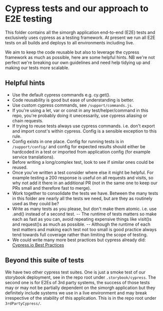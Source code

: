 # Cypress tests and our approach to E2E testing

This folder contains all the simorgh application end-to-end (E2E) tests and exclusively uses cypress as a testing framework. At present we run all E2E tests on all builds and deploys to all environments including live.

We aim to keep the code reusable but also to leverage the cypress framework as much as possible, here are some helpful hints. NB we're not perfect we're breaking our own guidelines and need help tidying up and making our tests more scalable.

## Helpful hints

- Use the default cypress commands e.g. cy.get().
- Code reusability is good but ease of understanding is better.
- Use custom cypress commands, see `/support/commands.js`.
- If you're using a let, var or const in any test/helper/command in this repo, you're probably doing it unecessarily, use cypress aliasing or chain requests. 
- If trying to reuse tests always use cypress commands. i.e. don't export and import const's within cypress. Config is a sensible exception to this rule.
- Config exists in one place. Config for running tests is in `/support/config/` and config for expected results should either be hardcoded in a test or imported from application config (for example service translations).
- Before writing a long/complex test, look to see if similar ones could be reused.
- Once you've written a test consider where else it might be helpful. For example testing a 200 response is useful on all requests and visits, so why not add it there in an additional PR (not in the same one to keep our PRs small and therefore fast to merge).
- Work together to consolidate the tests we have. Between the many tests in this folder are nearly all the tests we need, but are they as routinely used as they could be?
- Write as many tests as you please, but don't make them atomic. i.e. use .and() instead of a second test.
-- The runtime of tests matters so make each as fast as you can, avoid repeating expensive things like visit()s and request()s as much as possible.
-- Although the runtime of each test matters and making each test not too small is good practice always tend towards full coverage rather than limiting the scope of testing.
- We could write many more best practices but cypress already did: [Cypress.io Best Practices](https://docs.cypress.io/guides/references/best-practices.html)

## Beyond this suite of tests
We have two other cypress test suites. One is just a smoke test of our storybook deployment, see in the repo root under `.storybook/cypress`. The second one is for E2Es of 3rd party systems, the success of those tests may or may not be partially dependent on the simorgh application but they definitely include systems we use in a live environment and may break irrespective of the stability of this application. This is in the repo root under `3rdPartyCypress/`.

